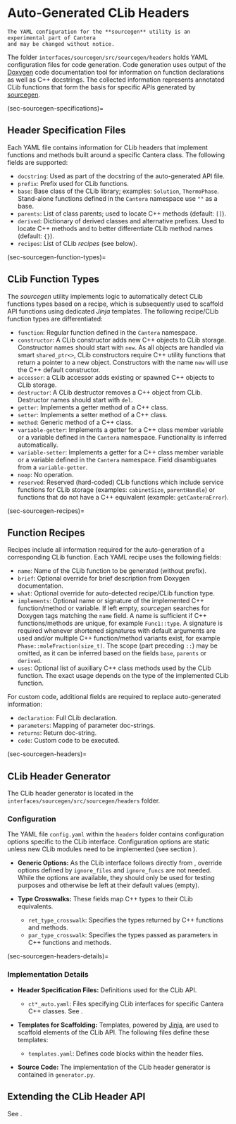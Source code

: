 # Auto-Generated CLib Headers

```{caution}
The YAML configuration for the **sourcegen** utility is an experimental part of Cantera
and may be changed without notice.
```

The folder `interfaces/sourcegen/src/sourcegen/headers` holds YAML configuration files
for code generation. Code generation uses output of the
[Doxygen](https://www.doxygen.org) code documentation tool for information on function
declarations as well as C++ docstrings. The collected information
represents annotated CLib functions that form the basis for specific APIs generated by
[sourcegen](sourcegen).

(sec-sourcegen-specifications)=
## Header Specification Files

Each YAML file contains information for CLib headers that implement functions and
methods built around a specific Cantera class. The following fields are supported:

- `docstring`: Used as part of the docstring of the auto-generated API file.
- `prefix`: Prefix used for CLib functions.
- `base`: Base class of the CLib library; examples: `Solution`, `ThermoPhase`.
    Stand-alone functions defined in the `Cantera` namespace use `""` as a base.
- `parents`: List of class parents; used to locate C++ methods (default: `[]`).
- `derived`: Dictionary of derived classes and alternative prefixes. Used to locate C++
    methods and to better differentiate CLib method names (default: `{}`).
- `recipes`: List of CLib *recipes* (see below).

(sec-sourcegen-function-types)=
## CLib Function Types

The *sourcegen* utility implements logic to automatically detect CLib functions types
based on a recipe, which is subsequently used to scaffold API functions using dedicated
*Jinja* templates. The following recipe/CLib function types are differentiated:

- `function`: Regular function defined in the `Cantera` namespace.
- `constructor`: A CLib constructor adds new C++ objects to CLib storage. Constructor
    names should start with `new`. As all objects are handled via smart `shared_ptr<>`,
    CLib constructors require C++ utility functions that return a pointer to a new
    object. Constructors with the name `new` will use the C++ default constructor.
- `accessor`: a CLib accessor adds existing or spawned C++ objects to CLib storage.
- `destructor`: A CLib destructor removes a C++ object from CLib. Destructor names
    should start with `del`.
- `getter`: Implements a getter method of a C++ class.
- `setter`: Implements a setter method of a C++ class.
- `method`: Generic method of a C++ class.
- `variable-getter`: Implements a getter for a C++ class member variable or a variable
    defined in the `Cantera` namespace. Functionality is inferred automatically.
- `variable-setter`: Implements a getter for a C++ class member variable or a variable
    defined in the `Cantera` namespace. Field disambiguates from a `variable-getter`.
- `noop`: No operation.
- `reserved`: Reserved (hard-coded) CLib functions which include service functions for
    CLib storage (examples: `cabinetSize`, `parentHandle`) or functions that do not have
    a C++ equivalent (example: `getCanteraError`).

(sec-sourcegen-recipes)=
## Function Recipes

Recipes include all information required for the auto-generation of a corresponding
CLib function. Each YAML recipe uses the following fields:

- `name`: Name of the CLib function to be generated (without prefix).
- `brief`: Optional override for brief description from Doxygen documentation.
- `what`: Optional override for auto-detected recipe/CLib function type.
- `implements`: Optional name or signature of the implemented C++ function/method or
    variable. If left empty, *sourcegen* searches for Doxygen tags matching the `name`
    field. A name is sufficient if C++ functions/methods are unique, for example
    `Func1::type`. A signature is required whenever shortened signatures with default
    arguments are used and/or multiple C++ function/method variants exist, for example
    `Phase::moleFraction(size_t)`. The scope (part preceding `::`) may be omitted, as
    it can be inferred based on the fields `base`, `parents` or `derived`.
- `uses`: Optional list of auxiliary C++ class methods used by the CLib function. The
    exact usage depends on the type of the implemented CLib function.

For custom code, additional fields are required to replace auto-generated information:

- `declaration`: Full CLib declaration.
- `parameters`: Mapping of parameter doc-strings.
- `returns`: Return doc-string.
- `code`: Custom code to be executed.

(sec-sourcegen-headers)=
## CLib Header Generator

The CLib header generator is located in the `interfaces/sourcegen/src/sourcegen/headers`
folder.

### Configuration

The YAML file `config.yaml` within the `headers` folder contains configuration options
specific to the CLib interface. Configuration options are static unless new CLib
modules need to be implemented (see section [](sec-sourcegen-clib-extend)).

- **Generic Options:** As the CLib interface follows directly from
  [](sec-sourcegen-specifications), override options defined by `ignore_files` and
  `ignore_funcs` are not needed. While the options are available, they should only be
  used for testing purposes and otherwise be left at their default values (empty).

- **Type Crosswalks:** These fields map C++ types to their CLib equivalents.

    - `ret_type_crosswalk`: Specifies the types returned by C++ functions and methods.
    - `par_type_crosswalk`: Specifies the types passed as parameters in C++ functions
      and methods.

(sec-sourcegen-headers-details)=
### Implementation Details

- **Header Specification Files:** Definitions used for the CLib API.

    - `ct*_auto.yaml`: Files specifying CLib interfaces for specific Cantera C++
      classes. See [](sec-sourcegen-specifications).

- **Templates for Scaffolding:** Templates, powered by
  [Jinja](https://jinja.palletsprojects.com), are used to scaffold elements of the CLib
  API. The following files define these templates:

    - `templates.yaml`: Defines code blocks within the header files.

- **Source Code:** The implementation of the CLib header generator is contained in
  `generator.py`.

## Extending the CLib Header API

See [](sec-sourcegen-clib-extend).
